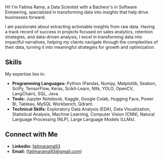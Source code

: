Hi! I'm Fatima Rama, a Data Scientist with a Bacheor's in Software Enineering, specialized in transforming data into insights that help drive businesses forward. 

I am passionate about extracting actionable insights from raw data. Having a track record of success in projects focused on sales analytics, retention strategies, and data-driven analysis, I excel in transforming data into impactful narratives, helping my clients navigate through the complexities of their data, turning it into meaningful strategies for growth and optimization.
## Skills
My expertise lies in:

- **Programming Languages:** Python (Pandas, Numpy, Matplotlib, Seabon, SciPy, TensorFlow, Keras, Scikit-Learn, Nltk, YOLO, OpenCV, LangChain), SQL, Java.
- **Tools:** Jupyter Notebook, Kaggle, Google Colab, Hugging Face, Power BI, Tableau, MySQL Workbench, Qdrant.
- **Technical Skills:** Exploratory Data Analysis (EDA), Data Visualization, Statistical Analysis, Machine Learning, Computer Vision (CNN), Natural Language Processing (NLP), Large Language Models (LLMs).

## Connect with Me
- **Linkedin:** [fatimarama93](https://www.linkedin.com/in/fatimarama93/)
- **Email:** (fatimarama93@gmail.com)

<!---
fatimarama/fatimarama is a ✨ special ✨ repository because its `README.md` (this file) appears on your GitHub profile.
You can click the Preview link to take a look at your changes.
--->
